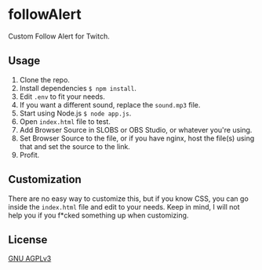 # followAlert
Custom Follow Alert for Twitch.
## Usage
1. Clone the repo.
2. Install dependencies `$ npm install`.
3. Edit `.env` to fit your needs.
4. If you want a different sound, replace the `sound.mp3` file.
5. Start using Node.js `$ node app.js`.
6. Open `index.html` file to test.
7. Add Browser Source in SLOBS or OBS Studio, or whatever you're using.
8. Set Browser Source to the file, or if you have nginx, host the file(s) using that and set the source to the link.
9. Profit.
## Customization
There are no easy way to customize this, but if you know CSS, you can go inside the `index.html` file and edit to your needs.
Keep in mind, I will not help you if you f\*cked something up when customizing.
## License
[GNU AGPLv3](https://choosealicense.com/licenses/agpl-3.0/)
